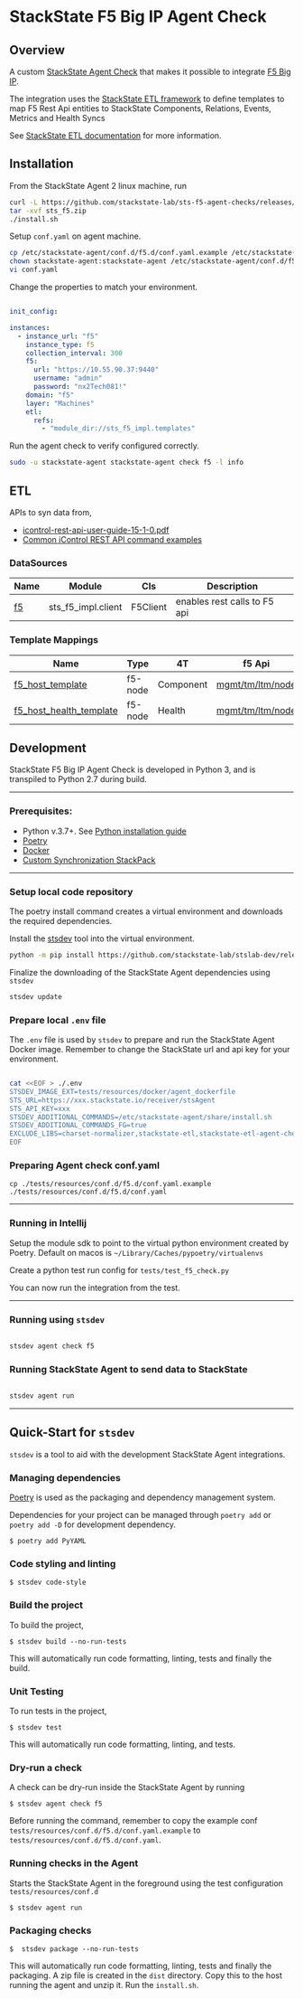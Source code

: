 # StackState F5 Big IP Agent Check

## Overview

A custom [StackState Agent Check](https://docs.stackstate.com/develop/developer-guides/agent_check/agent_checks) that
makes it possible to integrate [F5 Big IP](https://www.f5.com/products/big-ip-services/local-traffic-manager).

The integration uses the [StackState ETL framework](https://stackstate-lab.github.io/stackstate-etl/) 
to define templates to map F5 Rest Api entities to StackState Components, Relations, Events,
Metrics and Health Syncs

See [StackState ETL documentation](https://stackstate-lab.github.io/stackstate-etl/) for more information.

## Installation

From the StackState Agent 2 linux machine, run

```bash 
curl -L https://github.com/stackstate-lab/sts-f5-agent-checks/releases/download/v0.1.0/sts_f5-0.1.0.zip -o sts_f5.zip
tar -xvf sts_f5.zip
./install.sh
```

Setup `conf.yaml` on agent machine.

```bash 
cp /etc/stackstate-agent/conf.d/f5.d/conf.yaml.example /etc/stackstate-agent/conf.d/f5.d/conf.yaml
chown stackstate-agent:stackstate-agent /etc/stackstate-agent/conf.d/f5.d/conf.yaml
vi conf.yaml
```

Change the properties to match your environment.

```yaml

init_config:

instances:
  - instance_url: "f5"
    instance_type: f5
    collection_interval: 300
    f5:
      url: "https://10.55.90.37:9440"
      username: "admin"
      password: "nx2Tech081!"
    domain: "f5"
    layer: "Machines"
    etl:
      refs:
        - "module_dir://sts_f5_impl.templates"


```

Run the agent check to verify configured correctly.

```bash
sudo -u stackstate-agent stackstate-agent check f5 -l info
```

## ETL

APIs to syn data from, 

- [icontrol-rest-api-user-guide-15-1-0.pdf](https://cdn.f5.com/websites/devcentral.f5.com/downloads/icontrol-rest-api-user-guide-15-1-0.pdf)
- [Common iControl REST API command examples](https://support.f5.com/csp/article/K13225405)


### DataSources


| Name                                                        | Module              | Cls      | Description                  |
|-------------------------------------------------------------|---------------------|----------|------------------------------|
| [f5](./src/sts_f5/sts_f5_impl/templates/010_default.yaml)   | sts_f5_impl.client  | F5Client | enables rest calls to F5 api |


### Template Mappings

| Name                                                                            | Type    | 4T        | f5 Api                                                    | Description |
|---------------------------------------------------------------------------------|---------|-----------|-----------------------------------------------------------|-------------|
| [f5_host_template](./src/sts_f5/sts_f5_impl/templates/020_f5_nodes.yaml)        | f5-node | Component | [mgmt/tm/ltm/node](./tests/resources/responses/node.json) |             |
| [f5_host_health_template](./src/sts_f5/sts_f5_impl/templates/020_f5_nodes.yaml) | f5-node | Health    | [mgmt/tm/ltm/node](./tests/resources/responses/node.json) |             |


## Development

StackState F5 Big IP Agent Check is developed in Python 3, and is transpiled to Python 2.7 during build.

---
### Prerequisites:

- Python v.3.7+. See [Python installation guide](https://docs.python-guide.org/starting/installation/)
- [Poetry](https://python-poetry.org/docs/#installation)
- [Docker](https://www.docker.com/get-started)
- [Custom Synchronization StackPack](https://docs.stackstate.com/stackpacks/integrations/customsync)
---

### Setup local code repository


The poetry install command creates a virtual environment and downloads the required dependencies.

Install the [stsdev](https://github.com/stackstate-lab/stslab-dev) tool into the virtual environment.

```bash 
python -m pip install https://github.com/stackstate-lab/stslab-dev/releases/download/v0.0.7/stslab_dev-0.0.7-py3-none-any.whl
```

Finalize the downloading of the StackState Agent dependencies using `stsdev`

```bash
stsdev update
```
### Prepare local `.env` file

The `.env` file is used by `stsdev` to prepare and run the StackState Agent Docker image. Remember to change the
StackState url and api key for your environment.

```bash

cat <<EOF > ./.env
STSDEV_IMAGE_EXT=tests/resources/docker/agent_dockerfile
STS_URL=https://xxx.stackstate.io/receiver/stsAgent
STS_API_KEY=xxx
STSDEV_ADDITIONAL_COMMANDS=/etc/stackstate-agent/share/install.sh
STSDEV_ADDITIONAL_COMMANDS_FG=true
EXCLUDE_LIBS=charset-normalizer,stackstate-etl,stackstate-etl-agent-check
EOF
```
### Preparing Agent check conf.yaml

```
cp ./tests/resources/conf.d/f5.d/conf.yaml.example ./tests/resources/conf.d/f5.d/conf.yaml
```
---

### Running in Intellij

Setup the module sdk to point to the virtual python environment created by Poetry.
Default on macos is `~/Library/Caches/pypoetry/virtualenvs`

Create a python test run config for `tests/test_f5_check.py`

You can now run the integration from the test.

---
### Running using `stsdev`

```bash

stsdev agent check f5 
```

### Running StackState Agent to send data to StackState

```bash

stsdev agent run
```

---

## Quick-Start for `stsdev`

`stsdev` is a tool to aid with the development StackState Agent integrations.

### Managing dependencies

[Poetry](https://python-poetry.org/) is used as the packaging and dependency management system.

Dependencies for your project can be managed through `poetry add` or `poetry add -D` for development dependency.

```console
$ poetry add PyYAML
```
### Code styling and linting

```console
$ stsdev code-style
```

### Build the project
To build the project,
```console
$ stsdev build --no-run-tests
```
This will automatically run code formatting, linting, tests and finally the build.

### Unit Testing
To run tests in the project,
```console
$ stsdev test
```
This will automatically run code formatting, linting, and tests.

### Dry-run a check

A check can be dry-run inside the StackState Agent by running

```console
$ stsdev agent check f5
```
Before running the command, remember to copy the example conf `tests/resources/conf.d/f5.d/conf.yaml.example` to
`tests/resources/conf.d/f5.d/conf.yaml`.


### Running checks in the Agent

Starts the StackState Agent in the foreground using the test configuration `tests/resources/conf.d`

```console
$ stsdev agent run
```

### Packaging checks

```console
$  stsdev package --no-run-tests
```
This will automatically run code formatting, linting, tests and finally the packaging.
A zip file is created in the `dist` directory.  Copy this to the host running the agent and unzip it.
Run the `install.sh`.

